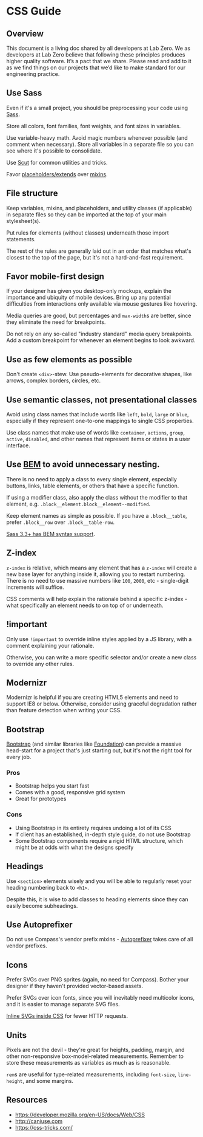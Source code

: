 # CSS Guide

## Overview
This document is a living doc shared by all developers at Lab Zero.  We as developers at Lab Zero believe that following these principles produces higher quality software.  It’s a pact that we share.  Please read and add to it as we find things on our projects that we’d like to make standard for our engineering practice.

## Use Sass
Even if it's a small project, you should be preprocessing your code using [Sass](http://sass-lang.com/).

Store all colors, font families, font weights, and font sizes in variables.

Use variable-heavy math. Avoid magic numbers whenever possible (and comment when necessary). Store all variables in a separate file so you can see where it's possible to consolidate.

Use [Scut](https://davidtheclark.github.io/scut/) for common utilities and tricks.

Favor [placeholders/extends](http://sass-lang.com/documentation/file.SASS_REFERENCE.html#placeholders) over [mixins](http://sass-lang.com/documentation/file.SASS_REFERENCE.html#mixins).

## File structure
Keep variables, mixins, and placeholders, and utility classes (if applicable) in separate files so they can be imported at the top of your main stylesheet(s).

Put rules for elements (without classes) underneath those import statements.

The rest of the rules are generally laid out in an order that matches what's closest to the top of the page, but it's not a hard-and-fast requirement.

## Favor mobile-first design

If your designer has given you desktop-only mockups, explain the importance and ubiquity of mobile devices. Bring up any potential difficulties from interactions only available via mouse gestures like hovering.

Media queries are good, but percentages and `max-width`s are better, since they eliminate the need for breakpoints.

Do not rely on any so-called "industry standard" media query breakpoints. Add a custom breakpoint for whenever an element begins to look awkward.

## Use as few elements as possible

Don't create `<div>`-stew. Use pseudo-elements for decorative shapes, like arrows, complex borders, circles, etc.

## Use semantic classes, not presentational classes

Avoid using class names that include words like `left`, `bold`, `large` or `blue`, especially if they represent one-to-one mappings to single CSS properties.

Use class names that make use of words like `container`, `actions`, `group`, `active`, `disabled`, and other names that represent items or states in a user interface.

## Use [BEM](https://css-tricks.com/bem-101/) to avoid unnecessary nesting.
There is no need to apply a class to every single element, especially buttons, links, table elements, or others that have a specific function.

If using a modifier class, also apply the class without the modifier to that element, e.g. `.block__element.block__element--modified`.

Keep element names as simple as possible. If you have a `.block__table`, prefer `.block__row` over `.block__table-row`.

[Sass 3.3+ has BEM syntax support](http://visuellegedanken.de/2014-03-29/using-bem-syntax-with-sass-3-3/).

## Z-index
`z-index` is relative, which means any element that has a `z-index` will create a new base layer for anything inside it, allowing you to restart numbering. There is no need to use massive numbers like `100`, `2000`, etc - single-digit increments will suffice.

CSS comments will help explain the rationale behind a specific z-index - what specifically an element needs to on top of or underneath.

## !important
Only use `!important` to override inline styles applied by a JS library, with a comment explaining your rationale.

Otherwise, you can write a more specific selector and/or create a new class to override any other rules.

## Modernizr

Modernizr is helpful if you are creating HTML5 elements and need to support IE8 or below. Otherwise, consider using graceful degradation rather than feature detection when writing your CSS.

## Bootstrap
[Bootstrap](http://getbootstrap.com/) (and similar libraries like [Foundation](http://foundation.zurb.com/)) can provide a massive head-start for a project that's just starting out, but it's not the right tool for every job. 

### Pros
- Bootstrap helps you start fast
- Comes with a good, responsive grid system
- Great for prototypes

### Cons
- Using Bootstrap in its entirety requires undoing a lot of its CSS
- If client has an established, in-depth style guide, do not use Bootstrap
- Some Bootstrap components require a rigid HTML structure, which might be at odds with what the designs specify

## Headings
Use `<section>` elements wisely and you will be able to regularly reset your heading numbering back to `<h1>`.

Despite this, it is wise to add classes to heading elements since they can easily become subheadings.

## Use Autoprefixer
Do not use Compass's vendor prefix mixins - [Autoprefixer](https://github.com/postcss/autoprefixer) takes care of all vendor prefixes.

## Icons
Prefer SVGs over PNG sprites (again, no need for Compass). Bother your designer if they haven't provided vector-based assets.

Prefer SVGs over icon fonts, since you will inevitably need multicolor icons, and it is easier to manage separate SVG files.

[Inline SVGs inside CSS](https://github.com/franzheidl/sass-inline-svg) for fewer HTTP requests.

## Units
Pixels are not the devil - they're great for heights, padding, margin, and other non-responsive box-model-related measurements. Remember to store these measurements as variables as much as is reasonable.

`rem`s are useful for type-related measurements, including `font-size`, `line-height`, and some margins.

## Resources
- https://developer.mozilla.org/en-US/docs/Web/CSS
- http://caniuse.com
- https://css-tricks.com/
